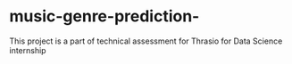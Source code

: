 # music-genre-prediction-
This project is a part of technical assessment for Thrasio for Data Science internship
